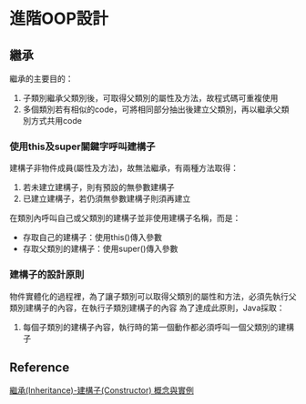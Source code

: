 # 進階OOP設計

## 繼承

繼承的主要目的：

1. 子類別繼承父類別後，可取得父類別的屬性及方法，故程式碼可重複使用
2. 多個類別若有相似的code，可將相同部分抽出後建立父類別，再以繼承父類別方式共用code

### 使用this及super關鍵字呼叫建構子

建構子非物件成員(屬性及方法)，故無法繼承，有兩種方法取得：

1. 若未建立建構子，則有預設的無參數建構子
2. 已建立建構子，若仍須無參數建構子則須再建立

在類別內呼叫自己或父類別的建構子並非使用建構子名稱，而是：

- 存取自己的建構子：使用this()傳入參數
- 存取父類別的建構子：使用super()傳入參數

### 建構子的設計原則

物件實體化的過程裡，為了讓子類別可以取得父類別的屬性和方法，必須先執行父類別建構子的內容，在執行子類別建構子的內容
為了達成此原則，Java採取：

1. 每個子類別的建構子內容，執行時的第一個動作都必須呼叫一個父類別的建構子

## Reference

[繼承(Inheritance)-建構子(Constructor) 概念與實例](http://wucodingroad.blogspot.com/2016/02/java-Constructor.html)